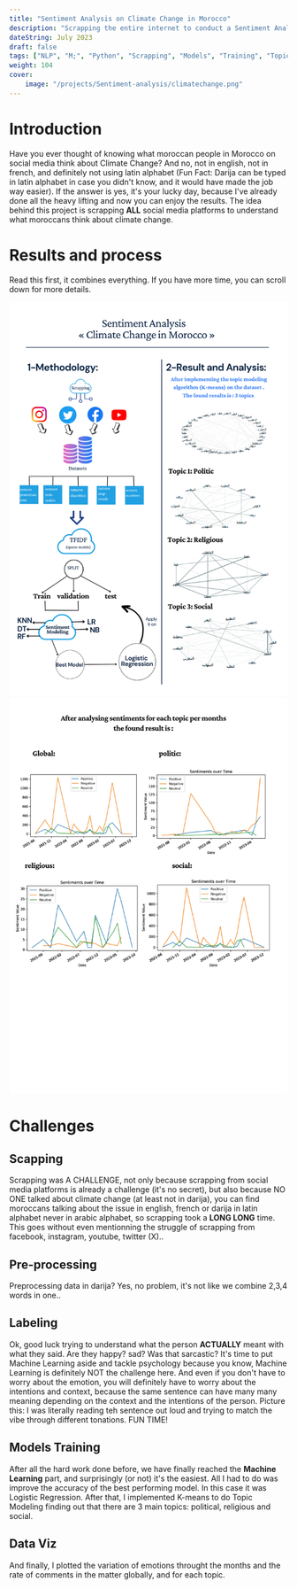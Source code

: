 ```yaml
---
title: "Sentiment Analysis on Climate Change in Morocco"
description: "Scrapping the entire internet to conduct a Sentiment Analysis on Climate Change in Morocco in darija. AN NLP CHALLENGE!"
dateString: July 2023
draft: false
tags: ["NLP", "M;", "Python", "Scrapping", "Models", "Training", "Topic Modeling", "Sentiment Analysis"]
weight: 104
cover:
    image: "/projects/Sentiment-analysis/climatechange.png"
---
```



# Introduction
Have you ever thought of knowing what moroccan people in Morocco on social media think about Climate Change? And no, not in english, not in french, and definitely not using latin alphabet (Fun Fact: Darija can be typed in latin alphabet in case you didn't know, and it would have made the job way easier). If the answer is yes, it's your lucky day, because I've already done all the heavy lifting and now you can enjoy the results. The idea behind this project is scrapping **ALL** social media platforms to understand what moroccans think about climate change.

# Results and process
Read this first, it combines everything. If you have more time, you can scroll down for more details.

![](/projects/Sentiment-analysis/sentiment-analysis1.png)
![](/projects/Sentiment-analysis/sentiment-analysis2.png)

# Challenges
## Scapping
Scrapping was A CHALLENGE, not only because scrapping from social media platforms is already a challenge (it's no secret), but also because NO ONE talked about climate change (at least not in darija), you can find moroccans talking about the issue in english, french or darija in latin alphabet never in arabic alphabet, so scrapping took a **LONG LONG** time. This goes without even mentionning the struggle of scrapping from facebook, instagram, youtube, twitter (X)..

## Pre-processing
Preprocessing data in darija? Yes, no problem, it's not like we combine 2,3,4 words in one.. 

## Labeling
Ok, good luck trying to understand what the person **ACTUALLY** meant with what they said. Are they happy? sad? Was that sarcastic? It's time to put Machine Learning aside and tackle psychology because you know, Machine Learning is definitely NOT the challenge here. And even if you don't have to worry about the emotion, you will definitely have to worry about the intentions and context, because the same sentence can have many many meaning depending on the context and the intentions of the person. Picture this: I was literally reading teh sentence out loud and trying to match the vibe through different tonations. FUN TIME!

## Models Training
After all the hard work done before, we have finally reached the **Machine Learning** part, and surprisingly (or not) it's the easiest. All I had to do was improve the accuracy of the best performing model. In this case it was Logistic Regression. After that, I implemented K-means to do Topic Modeling finding out that there are 3 main topics: political, religious and social.

## Data Viz
And finally, I plotted the variation of emotions throught the months and the rate of comments in the matter globally, and for each topic.


